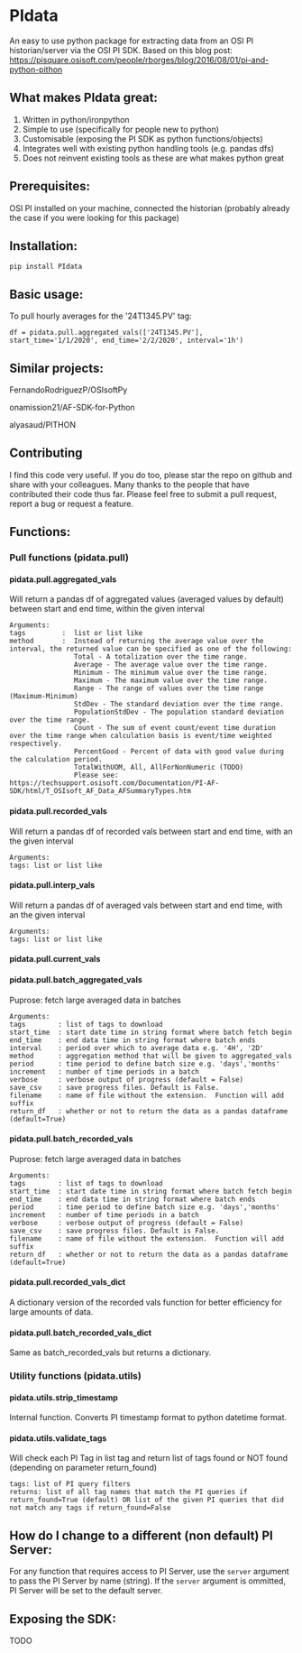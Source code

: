 # PIdata
An easy to use python package for extracting data from an OSI PI historian/server via the OSI PI SDK. Based on this blog post: https://pisquare.osisoft.com/people/rborges/blog/2016/08/01/pi-and-python-pithon

## What makes PIdata great:
1. Written in python/ironpython
2. Simple to use (specifically for people new to python)
3. Customisable (exposing the PI SDK as python functions/objects)
4. Integrates well with existing python handling tools (e.g. pandas dfs)
5. Does not reinvent existing tools as these are what makes python great

## Prerequisites: 
OSI PI installed on your machine, connected the historian (probably already the case if you were looking for this package)

## Installation:

    pip install PIdata

## Basic usage:
To pull hourly averages for the '24T1345.PV' tag:

    df = pidata.pull.aggregated_vals(['24T1345.PV'], start_time='1/1/2020', end_time='2/2/2020', interval='1h')

## Similar projects:
FernandoRodriguezP/OSIsoftPy

onamission21/AF-SDK-for-Python

alyasaud/PITHON

## Contributing
I find this code very useful. If you do too, please star the repo on github and share with your colleagues. 
Many thanks to the people that have contributed their code thus far. Please feel free to submit a pull request, report a bug or request a feature.

## Functions: 

### Pull functions (pidata.pull)

#### pidata.pull.aggregated_vals
Will return a pandas df of aggregated values (averaged values by default) between start and end time, within the given interval
    
    Arguments: 
    tags         :  list or list like
    method       :  Instead of returning the average value over the interval, the returned value can be specified as one of the following: 
                    Total - A totalization over the time range.
                    Average - The average value over the time range.
                    Minimum - The minimum value over the time range.
                    Maximum - The maximum value over the time range.
                    Range - The range of values over the time range (Maximum-Minimum)
                    StdDev - The standard deviation over the time range.
                    PopulationStdDev - The population standard deviation over the time range.
                    Count - The sum of event count/event time duration over the time range when calculation basis is event/time weighted respectively.
                    PercentGood - Percent of data with good value during the calculation period.
                    TotalWithUOM, All, AllForNonNumeric (TODO)
                    Please see: https://techsupport.osisoft.com/Documentation/PI-AF-SDK/html/T_OSIsoft_AF_Data_AFSummaryTypes.htm

#### pidata.pull.recorded_vals
Will return a pandas df of recorded vals between start and end time, with an the given interval
    
    Arguments: 
    tags: list or list like

#### pidata.pull.interp_vals
Will return a pandas df of averaged vals between start and end time, with an the given interval
    
    Arguments: 
    tags: list or list like

#### pidata.pull.current_vals

#### pidata.pull.batch_aggregated_vals
Puprose: fetch large averaged data in batches
    
    Arguments:
    tags        : list of tags to download
    start_time  : start date time in string format where batch fetch begin
    end_time    : end data time in string format where batch ends
    interval    : period over which to average data e.g. '4H', '2D'
    method      : aggregation method that will be given to aggregated_vals
    period      : time period to define batch size e.g. 'days','months'
    increment   : number of time periods in a batch
    verbose     : verbose output of progress (default = False)
    save_csv    : save progress files. Default is False.
    filename    : name of file without the extension.  Function will add suffix
    return_df   : whether or not to return the data as a pandas dataframe (default=True)

#### pidata.pull.batch_recorded_vals
Puprose: fetch large averaged data in batches
    
    Arguments: 
    tags        : list of tags to download
    start_time  : start date time in string format where batch fetch begin
    end_time    : end data time in string format where batch ends
    period      : time period to define batch size e.g. 'days','months'
    increment   : number of time periods in a batch
    verbose     : verbose output of progress (default = False)
    save_csv    : save progress files. Default is False.
    filename    : name of file without the extension.  Function will add suffix
    return_df   : whether or not to return the data as a pandas dataframe (default=True)
    
#### pidata.pull.recorded_vals_dict
A dictionary version of the recorded vals function for better efficiency for large amounts of data.

#### pidata.pull.batch_recorded_vals_dict
Same as batch_recorded_vals but returns a dictionary. 

### Utility functions (pidata.utils)

#### pidata.utils.strip_timestamp
Internal function. Converts PI timestamp format to python datetime format. 

#### pidata.utils.validate_tags
Will check each PI Tag in list tag and return list of tags found or NOT found (depending on parameter return_found)
    
    tags: list of PI query filters
    returns: list of all tag names that match the PI queries if return_found=True (default) OR list of the given PI queries that did not match any tags if return_found=False


## How do I change to a different (non default) PI Server:
For any function that requires access to PI Server, use the `server` argument to pass the PI Server by name (string). If the `server` argument is ommitted, PI Server will be set to the default server.

## Exposing the SDK:
TODO
